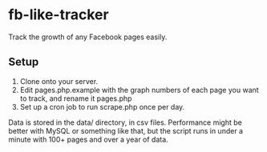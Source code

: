 # fb-like-tracker
Track the growth of any Facebook pages easily.

## Setup
1. Clone onto your server. 
2. Edit pages.php.example with the graph numbers of each page you want to track, and rename it pages.php
3. Set up a cron job to run scrape.php once per day.

Data is stored in the data/ directory, in csv files. Performance might be better with MySQL or something like that, but the script runs in under a minute with 100+ pages and over a year of data.
